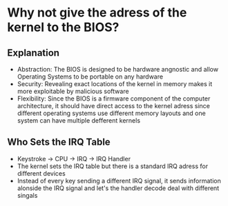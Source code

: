 # Why not give the adress of the kernel to the BIOS?

## Explanation

- Abstraction: The BIOS is designed to be hardware angnostic and allow Operating Systems to be portable on any hardware
- Security: Revealing exact locations of the kernel in memory makes it more exploitable by malicious software
- Flexibility: Since the BIOS is a firmware component of the computer architecture, it should have direct access to the kernel adress since different operating systems use different memory layouts and one system can have multiple defferent kernels

## Who Sets the IRQ Table

- Keystroke -> CPU -> IRQ -> IRQ Handler
- The kernel sets the IRQ table but there is a standard IRQ adress for different devices
- Instead of every key sending a different IRQ signal, it sends information alonside the IRQ signal and let's the handler decode deal with different singals